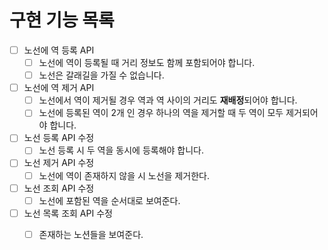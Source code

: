 # 구현 기능 목록

- [ ] 노선에 역 등록 API
  - [ ] 노선에 역이 등록될 때 거리 정보도 함께 포함되어야 합니다.
  - [ ] 노선은 갈래길을 가질 수 없습니다.

- [ ] 노선에 역 제거 API
  - [ ] 노선에서 역이 제거될 경우 역과 역 사이의 거리도 **재배정**되어야 합니다.
  - [ ] 노선에 등록된 역이 2개 인 경우 하나의 역을 제거할 때 두 역이 모두 제거되어야 합니다.

- [ ] 노선 등록 API 수정
  - [ ] 노선 등록 시 두 역을 동시에 등록해야 합니다.

- [ ] 노선 제거 API 수정
  - [ ] 노선에 역이 존재하지 않을 시 노선을 제거한다.

- [ ] 노선 조회 API 수정
  - [ ] 노선에 포함된 역을 순서대로 보여준다.

- [ ] 노선 목록 조회 API 수정
  - [ ] 존재하는 노션들을 보여준다.

